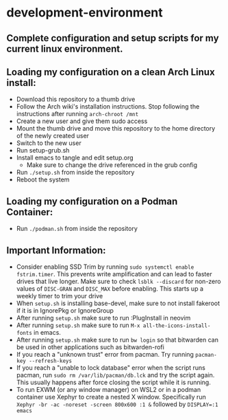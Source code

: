 # development-environment
## Complete configuration and setup scripts for my current linux environment.

## Loading my configuration on a clean Arch Linux install:
- Download this repository to a thumb drive
- Follow the Arch wiki's installation instructions. Stop following the instructions after running `arch-chroot /mnt`
- Create a new user and give them sudo access
- Mount the thumb drive and move this repository to the home directory of the newly created user
- Switch to the new user
- Run setup-grub.sh
- Install emacs to tangle and edit setup.org
	- Make sure to change the drive referenced in the grub config
- Run `./setup.sh` from inside the repository
- Reboot the system

## Loading my configuration on a Podman Container:
- Run `./podman.sh` from inside the repository

## Important Information:
- Consider enabling SSD Trim by running `sudo systemctl enable fstrim.timer`. This prevents write amplification and can lead to faster drives that live longer. Make sure to check `lsblk --discard` for non-zero values of `DISC-GRAN` and `DISC_MAX` before enabling. This starts up a weekly timer to trim your drive
- When `setup.sh` is installing base-devel, make sure to not install fakeroot if it is in IgnorePkg or IgnoreGroup
- After running `setup.sh` make sure to run :PlugInstall in neovim
- After running `setup.sh` make sure to run `M-x all-the-icons-install-fonts` in emacs.
- After running `setup.sh` make sure to run `bw login` so that bitwarden can be used in other applications such as bitwarden-rofi
- If you reach a "unknown trust" error from pacman. Try running `pacman-key --refresh-keys`
- If you reach a "unable to lock database" error when the script runs pacman, run `sudo rm /var/lib/pacman/db.lck` and try the script again. This usually happens after force closing the script while it is running.
- To run EXWM (or any window manager) on WSL2 or in a podman container use Xephyr to create a nested X window. Specifically run `Xephyr -br -ac -noreset -screen 800x600 :1 &` followed by `DISPLAY=:1 emacs`
